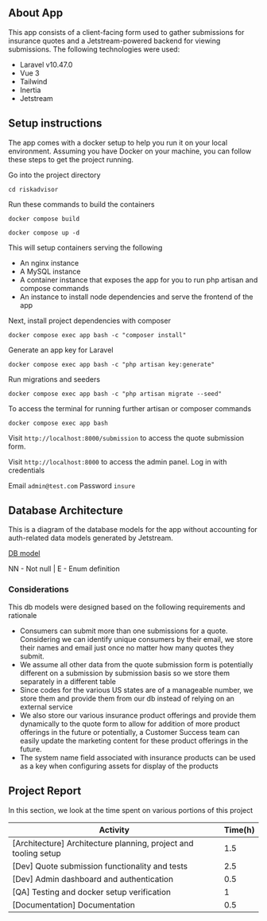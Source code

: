 ## About App

This app consists of a client-facing form used to gather submissions for insurance quotes and a Jetstream-powered backend for
viewing submissions. The following technologies were used:

- Laravel v10.47.0
- Vue 3
- Tailwind
- Inertia
- Jetstream

## Setup instructions

The app comes with a docker setup to help you run it on your local environment. Assuming you have Docker on your machine, you can follow
these steps to get the project running.

Go into the project directory
```
cd riskadvisor
```

Run these commands to build the containers
```
docker compose build
```
```
docker compose up -d
```

This will setup containers serving the following
- An nginx instance
- A MySQL instance
- A container instance that exposes the app for you to run php artisan and compose commands
- An instance to install node dependencies and serve the frontend of the app

Next, install project dependencies with composer
```
docker compose exec app bash -c "composer install"
```

Generate an app key for Laravel
```
docker compose exec app bash -c "php artisan key:generate"
```

Run migrations and seeders
```
docker compose exec app bash -c "php artisan migrate --seed"
```

To access the terminal for running further artisan or composer commands
```
docker compose exec app bash
```

Visit `http://localhost:8000/submission` to access the quote submission form.

Visit `http://localhost:8000` to access the admin panel. Log in with credentials

Email `admin@test.com`
Password `insure`

## Database Architecture

This is a diagram of the database models for the app without accounting for auth-related data models generated by Jetstream.

[DB model](https://dbdiagram.io/d/Insure-65eba6c6b1f3d4062c7d31b4)

NN - Not null | E - Enum definition

### Considerations
This db models were designed based on the following requirements and rationale

- Consumers can submit more than one submissions for a quote. Considering we can identify unique consumers by their email,
we store their names and email just once no matter how many quotes they submit.
- We assume all other data from the quote submission form is potentially different on a submission by submission basis so we store
them separately in a different table
- Since codes for the various US states are of a manageable number, we store them and provide them from our db instead of relying on
an external service
- We also store our various insurance product offerings and provide them dynamically to the quote form to allow for addition of more 
product offerings in the future or potentially, a Customer Success team can easily update the marketing content for these product 
offerings in the future.
- The system name field associated with insurance products can be used as a key when configuring assets for display of the products

## Project Report

In this section, we look at the time spent on various portions of this project

| Activity  | Time(h) |
| ------------- | ------------- |
|[Architecture] Architecture planning, project and tooling setup  | 1.5 |
|[Dev] Quote submission functionality and tests  | 2.5  |
|[Dev] Admin dashboard and authentication | 0.5 |
|[QA] Testing and docker setup verification | 1 |
|[Documentation] Documentation | 0.5 |



